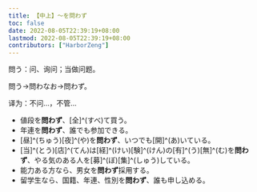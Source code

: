 ```yaml
---
title: 【中上】～を問わず
toc: false
date: 2022-08-05T22:39:19+08:00
lastmod: 2022-08-05T22:39:19+08:00
contributors: ["HarborZeng"]
---
```


問う：问、询问；当做问题。

問う→問わなお→問わず。

译为：不问...，不管...

- 値段を**問わず**、[全]^(すべ)て買う。
- 年連を**問わず**、誰でも参加できる。
- [昼]^(ちゅう)[夜]^(や)を**問わず**、いつでも[開]^(あ)いている。
- [当]^(とう)[店]^(てん)は[経]^(けい)[験]^(けん)の[有]^(う)[無]^(む)を**問わず**、やる気のある人を[募]^(ぼ)[集]^(しゅう)している。
- 能力ある方なら、男女を**問わず**採用する。
- 留学生なら、国籍、年連、性別を**問わず**、誰も申し込める。

